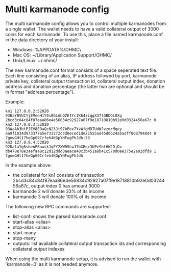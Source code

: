 Multi karmanode config
=======================

The multi karmanode config allows you to control multiple karmanodes from a single wallet. The wallet needs to have a valid collateral output of 3000 coins for each karmanode. To use this, place a file named karmanode.conf in the data directory of your install:
 * Windows: %APPDATA%\OHMC\
 * Mac OS: ~/Library/Application Support/OHMC/
 * Unix/Linux: ~/.ohmc/

The new karmanode.conf format consists of a space seperated text file. Each line consisting of an alias, IP address followed by port, karmanode private key, collateral output transaction id, collateral output index, donation address and donation percentage (the latter two are optional and should be in format "address:percentage").

Example:
```
kn1 127.0.0.2:52020 93HaYBVUCYjEMeeH1Y4sBGLALQZE1Yc1K64xiqgX37tGBDQL8Xg 2bcd3c84c84f87eaa86e4e56834c92927a07f9e18718810b92e0d0324456a67c 0
kn2 127.0.0.3:52020 93WaAb3htPJEV8E9aQcN23Jt97bPex7YvWfgMDTUdWJvzmrMqey aa9f1034d973377a5e733272c3d0eced1de22555ad45d6b24abadff8087948d4 0 7gnwGHt17heGpG9Crfeh4KGpYNFugPhJdh:33
kn3 127.0.0.4:52020 92Da1aYg6sbenP6uwskJgEY2XWB5LwJ7bXRqc3UPeShtHWJDjDv db478e78e3aefaa8c12d12ddd0aeace48c3b451a8b41c570d0ee375e2a02dfd9 1 7gnwGHt17heGpG9Crfeh4KGpYNFugPhJdh
```

In the example above:
* the collateral for kn1 consists of transaction 2bcd3c84c84f87eaa86e4e56834c92927a07f9e18718810b92e0d0324456a67c, output index 0 has amount 3000
* karmanode 2 will donate 33% of its income
* karmanode 3 will donate 100% of its income


The following new RPC commands are supported:
* list-conf: shows the parsed karmanode.conf
* start-alias \<alias\>
* stop-alias \<alias\>
* start-many
* stop-many
* outputs: list available collateral output transaction ids and corresponding collateral output indexes

When using the multi karmanode setup, it is advised to run the wallet with 'karmanode=0' as it is not needed anymore.
